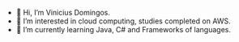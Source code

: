 - 👋 Hi, I’m Vinicius Domingos.
- 👀 I’m interested in cloud computing, studies completed on AWS.
- 🌱 I’m currently learning Java, C# and Frameworks of languages.

<!---
DevsViny/DevsViny is a ✨ special ✨ repository because its `README.md` (this file) appears on your GitHub profile.
You can click the Preview link to take a look at your changes.
--->
